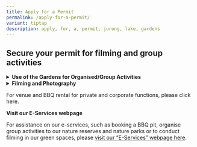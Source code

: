 ```yaml
---
title: Apply for a Permit
permalink: /apply-for-a-permit/
variant: tiptap
description: apply, for, a, permit, jurong, lake, gardens
---
```

<h2><strong>Secure your permit for filming and group activities</strong></h2>
<div data-type="detailGroup" class="isomer-accordion isomer-accordion-white">
<details class="isomer-details">
<summary><strong>Use of the Gardens for Organised/Group Activities</strong>
</summary>
<div data-type="detailsContent" class="isomer-details-content">
<p></p>
<p>Jurong Lake Gardens is a public garden for the enjoyment of all. Any form
of set-up, structure, equipment etc. is not permitted without prior approval
of NParks.&nbsp;Activities promoting a cause or activities which inconvenience
or cause discomfort to other visitors will not be permitted.&nbsp;</p>
<p></p>
<p>For use of the Gardens for organised or group activities, please submit
the application below. Please note that approval of this application does
not grant you exclusive use of shelters, lawns or any other areas in the
Gardens.</p>
<p></p>
<p>Applications must be submitted at least 14 days prior to the proposed
date of use.</p>
<p></p>
<p><u>Apply for a Permit to use the space</u>
</p>
</div>
</details>
<details class="isomer-details">
<summary><strong>Filming and Photography</strong>
</summary>
<div data-type="detailsContent" class="isomer-details-content">
<p></p>
<p>Prior approval for filming and commercial photography in the Gardens is
required.</p>
<p></p>
<p>Casual photography sessions (such as family portraits and graduations)
do not require submission.</p>
<p></p>
<p>Applications have to be submitted at least 14 days prior to the proposed
filming or photography dates.&nbsp;</p>
<p></p>
<p><u>Apply for a filming and photography permit&nbsp;</u><a href="https://www.nparks.gov.sg/request-to-film-on-location-form" rel="noopener noreferrer nofollow" target="_blank"><u>here</u></a><u>.</u>
</p>
<p></p>
<p><strong><u>Rules and Regulations</u></strong>
</p>
<ul data-tight="true" class="tight">
<li>
<p>Filming and photography are NOT allowed at Clusia Cove, Forest Ramble
and Entrance Pavilion for the convenience of other garden users.</p>
</li>
<li>
<p>Filming and photography should be carried out on weekdays during off-peak
periods (0900hrs - 1700hrs).</p>
</li>
<li>
<p>Production companies should comply with the <a href="https://www.imda.gov.sg/for-industry/sectors/Media/Film/Filming-in-Singapore" rel="noopener noreferrer" target="_blank">guidelines by the Infocomms Media Development Authority</a>.</p>
</li>
<li>
<p>Do not deface or damage any property or plants in the premises. The use
of nails, hooks or like, to hang or tie any object to shrubs and trees
is prohibited.</p>
</li>
<li>
<p>No vehicles are allowed to enter the garden.&nbsp;</p>
</li>
<li>
<p>Do not block off any areas (e.g. toilet, shelter, pathways) within our
garden for your exclusive use.&nbsp;</p>
</li>
<li>
<p>Do not set up any structures without the prior approval of NParks. All
kinds of tracks and power generating devices are not allowed.&nbsp;</p>
</li>
<li>
<p>The site must be kept clean and tidy at all times during your event. Please
remove all refuse generated, immediately after your event at your own cost.&nbsp;</p>
</li>
<li>
<p>No props are allowed without the prior approval of NParks.</p>
</li>
<li>
<p>At the Grasslands, stick to the designated trails at all times. Do not
stray off trail into the grasses. Lighting, including flash, is not allowed
to protect the biodiversity.</p>
</li>
</ul>
</div>
</details>
</div>
<p>For venue and BBQ rental for private and corporate functions, please click
here.</p>
<p></p>
<p><strong>Visit our E-Services webpage</strong>
</p>
<p>For assistance on our e-services, such as booking a BBQ pit, organise
group activities to our nature reserves and nature parks or to conduct
filming in our green spaces, please&nbsp;<a href="https://nam12.safelinks.protection.outlook.com/?url=https%3A%2F%2Fwww.nparks.gov.sg%2Fservices%2Fparks-permits-and-applications&amp;data=05%7C01%7C%7C124a646d8cfb4a1c136008da26a64e01%7C84df9e7fe9f640afb435aaaaaaaaaaaa%7C1%7C0%7C637864793017771876%7CUnknown%7CTWFpbGZsb3d8eyJWIjoiMC4wLjAwMDAiLCJQIjoiV2luMzIiLCJBTiI6Ik1haWwiLCJXVCI6Mn0%3D%7C3000%7C%7C%7C&amp;sdata=x7fuxK8Y%2B0yOn03uu84kwveG6TQOWN1tcNtRsPGD5tU%3D&amp;reserved=0" rel="noopener noreferrer" target="_blank">visit our “E-Services” webpage here</a>.</p>